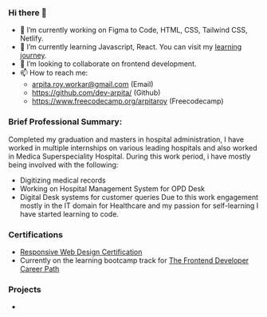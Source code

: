 ### Hi there 👋
- 🔭 I’m currently working on Figma to Code, HTML, CSS, Tailwind CSS, Netlify.
- 🌱 I’m currently learning Javascript, React. You can visit my [learning journey](learning.md).
- 👯 I’m looking to collaborate on frontend development.
- 📫 How to reach me:
  - arpita.roy.workar@gmail.com (Email)
  - https://github.com/dev-arpita/ (Github)
  - https://www.freecodecamp.org/arpitaroy (Freecodecamp)

### Brief Professional Summary:

Completed my graduation and masters in hospital administration, I have worked in multiple internships on various leading hospitals and also worked in Medica Superspeciality Hospital. During this work period, i have mostly being involved with the following:
- Digitizing medical records
- Working on Hospital Management System for OPD Desk
- Digital Desk systems for customer queries
Due to this work engagement mostly in the IT domain for Healthcare and my passion for self-learning I have started learning to code.

### Certifications
- [Responsive Web Design Certification](https://www.freecodecamp.org/certification/arpitaroy/responsive-web-design)
- Currently on the learning bootcamp track for [The Frontend Developer Career Path](https://scrimba.com/learn/frontend)

### Projects
- 
  
<!--
**dev-arpita/dev-arpita** is a ✨ _special_ ✨ repository because its `README.md` (this file) appears on your GitHub profile.

Here are some ideas to get you started:

- 🔭 I’m currently working on ...
- 🌱 I’m currently learning ...
- 👯 I’m looking to collaborate on ...
- 🤔 I’m looking for help with ...
- 💬 Ask me about ...
- 📫 How to reach me: ...
- 😄 Pronouns: ...
- ⚡ Fun fact: ...
-->

